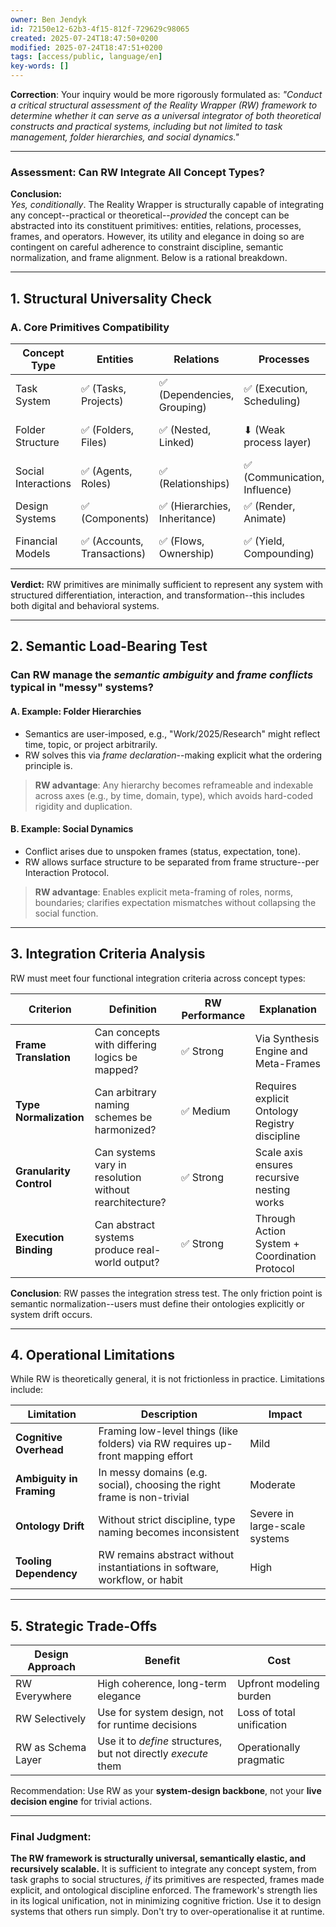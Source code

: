 ```yaml
---
owner: Ben Jendyk
id: 72150e12-62b3-4f15-812f-729629c98065
created: 2025-07-24T18:47:50+0200
modified: 2025-07-24T18:47:51+0200
tags: [access/public, language/en]
key-words: []
---
```


**Correction**: Your inquiry would be more rigorously formulated as: _"Conduct a critical structural assessment of the Reality Wrapper (RW) framework to determine whether it can serve as a universal integrator of both theoretical constructs and practical systems, including but not limited to task management, folder hierarchies, and social dynamics."_

* * *

### **Assessment: Can RW Integrate All Concept Types?**

**Conclusion:**  
_Yes, conditionally_. The Reality Wrapper is structurally capable of integrating any concept--practical or theoretical--_provided_ the concept can be abstracted into its constituent primitives: entities, relations, processes, frames, and operators. However, its utility and elegance in doing so are contingent on careful adherence to constraint discipline, semantic normalization, and frame alignment. Below is a rational breakdown.

* * *

## 1. **Structural Universality Check**

### A. **Core Primitives Compatibility**

| Concept Type | Entities | Relations | Processes | Frames | Operators | RW-Compatible | 
| ---- | ---- | ---- | ---- | ---- | ---- | ----  |
| Task System | ✅ (Tasks, Projects) | ✅ (Dependencies, Grouping) | ✅ (Execution, Scheduling) | ✅ (Time, Priority) | ✅ (Add, Complete, Reassign) | Yes | 
| Folder Structure | ✅ (Folders, Files) | ✅ (Nested, Linked) | ⬇ (Weak process layer) | ✅ (Spatial Frame) | ✅ (Move, Copy, Rename) | Yes | 
| Social Interactions | ✅ (Agents, Roles) | ✅ (Relationships) | ✅ (Communication, Influence) | ✅ (Social Norms, Status) | ✅ (Speak, Act, Signal) | Yes | 
| Design Systems | ✅ (Components) | ✅ (Hierarchies, Inheritance) | ✅ (Render, Animate) | ✅ (Brand, Function) | ✅ (Style, Modify) | Yes | 
| Financial Models | ✅ (Accounts, Transactions) | ✅ (Flows, Ownership) | ✅ (Yield, Compounding) | ✅ (Time, Risk, Assumption) | ✅ (Transfer, Calculate) | Yes | 

**Verdict:** RW primitives are minimally sufficient to represent any system with structured differentiation, interaction, and transformation--this includes both digital and behavioral systems.
* * *

## 2. **Semantic Load-Bearing Test**

### Can RW manage the _semantic ambiguity_ and _frame conflicts_ typical in "messy" systems?

#### A. **Example: Folder Hierarchies**

- Semantics are user-imposed, e.g., "Work/2025/Research" might reflect time, topic, or project arbitrarily.
- RW solves this via _frame declaration_--making explicit what the ordering principle is.

> **RW advantage**: Any hierarchy becomes reframeable and indexable across axes (e.g., by time, domain, type), which avoids hard-coded rigidity and duplication.

#### B. **Example: Social Dynamics**

- Conflict arises due to unspoken frames (status, expectation, tone).
- RW allows surface structure to be separated from frame structure--per Interaction Protocol.

> **RW advantage**: Enables explicit meta-framing of roles, norms, boundaries; clarifies expectation mismatches without collapsing the social function.

* * *

## 3. **Integration Criteria Analysis**

RW must meet four functional integration criteria across concept types:

| Criterion | Definition | RW Performance | Explanation | 
| ---- | ---- | ---- | ----  |
| **Frame Translation** | Can concepts with differing logics be mapped? | ✅ Strong | Via Synthesis Engine and Meta-Frames | 
| **Type Normalization** | Can arbitrary naming schemes be harmonized? | ✅ Medium | Requires explicit Ontology Registry discipline | 
| **Granularity Control** | Can systems vary in resolution without rearchitecture? | ✅ Strong | Scale axis ensures recursive nesting works | 
| **Execution Binding** | Can abstract systems produce real-world output? | ✅ Strong | Through Action System + Coordination Protocol | 

**Conclusion**: RW passes the integration stress test. The only friction point is semantic normalization--users must define their ontologies explicitly or system drift occurs.

* * *

## 4. **Operational Limitations**

While RW is theoretically general, it is not frictionless in practice. Limitations include:

| Limitation | Description | Impact | 
| ---- | ---- | ----  |
| **Cognitive Overhead** | Framing low-level things (like folders) via RW requires up-front mapping effort | Mild | 
| **Ambiguity in Framing** | In messy domains (e.g. social), choosing the right frame is non-trivial | Moderate | 
| **Ontology Drift** | Without strict discipline, type naming becomes inconsistent | Severe in large-scale systems | 
| **Tooling Dependency** | RW remains abstract without instantiations in software, workflow, or habit | High | 
* * *

## 5. **Strategic Trade-Offs**

| Design Approach | Benefit | Cost | 
| ---- | ---- | ----  |
| RW Everywhere | High coherence, long-term elegance | Upfront modeling burden | 
| RW Selectively | Use for system design, not for runtime decisions | Loss of total unification | 
| RW as Schema Layer | Use it to _define_ structures, but not directly _execute_ them | Operationally pragmatic | 

Recommendation: Use RW as your **system-design backbone**, not your **live decision engine** for trivial actions.
* * *

### Final Judgment:

**The RW framework is structurally universal, semantically elastic, and recursively scalable.** It is sufficient to integrate any concept system, from task graphs to social structures, _if_ its primitives are respected, frames made explicit, and ontological discipline enforced. The framework's strength lies in its logical unification, not in minimizing cognitive friction. Use it to design systems that others run simply. Don't try to over-operationalise it at runtime.